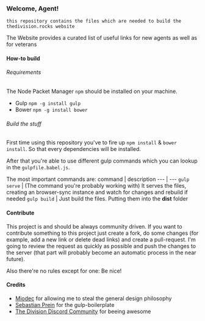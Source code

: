 ### Welcome, Agent!
`this repository contains the files which are needed to build the thedivision.rocks website`

  The Website provides a curated list of useful links for new agents as well as for veterans

#### How-to build

###### Requirements
The Node Packet Manager `npm` should be installed on your machine.
  * Gulp `npm -g install gulp`
  * Bower `npm -g install bower`

###### Build the stuff
First time using this repository you've to fire up
`npm install` & `bower install`. So that every dependencies will be installed.

After that you're able to use different gulp commands which you can lookup in the `gulpfile.babel.js`.

The most important commands are:
command | description
--- | ---
`gulp serve` | (The command you're probably working with) It serves the files, creating an browser-sync instance and watch for changes and rebuild if needed
`gulp build` | Just build the files. Putting them into the **dist** folder

#### Contribute
This project is and should be always community driven. If you want to contribute something to this project just       create a fork, do some changes (for example, add a new link or delete dead links) and create a pull-request. I'm going to review the request as quickly as possible and push the changes to the server (that part will probably become an automatic process in the near future).

Also there're no rules except for one: Be nice!

#### Credits
  * [Miodec]() for allowing me to steal the general design philosophy
  * [Sebastian Prein](https://github.com/mzdr) for the gulp-boilerplate
  * [The Division Discord Community]() for beeing awesome
